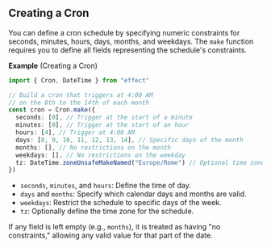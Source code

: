 ## Creating a Cron

You can define a cron schedule by specifying numeric constraints for seconds, minutes, hours, days, months, and weekdays. The `make` function requires you to define all fields representing the schedule's constraints.

**Example** (Creating a Cron)

```ts twoslash
import { Cron, DateTime } from "effect"

// Build a cron that triggers at 4:00 AM
// on the 8th to the 14th of each month
const cron = Cron.make({
  seconds: [0], // Trigger at the start of a minute
  minutes: [0], // Trigger at the start of an hour
  hours: [4], // Trigger at 4:00 AM
  days: [8, 9, 10, 11, 12, 13, 14], // Specific days of the month
  months: [], // No restrictions on the month
  weekdays: [], // No restrictions on the weekday
  tz: DateTime.zoneUnsafeMakeNamed("Europe/Rome") // Optional time zone
})
```

- `seconds`, `minutes`, and `hours`: Define the time of day.
- `days` and `months`: Specify which calendar days and months are valid.
- `weekdays`: Restrict the schedule to specific days of the week.
- `tz`: Optionally define the time zone for the schedule.

If any field is left empty (e.g., `months`), it is treated as having "no constraints," allowing any valid value for that part of the date.
